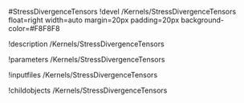 <!-- MOOSE Object Documentation Stub: Remove this when content is added. -->
#StressDivergenceTensors
!devel /Kernels/StressDivergenceTensors float=right width=auto margin=20px padding=20px background-color=#F8F8F8

!description /Kernels/StressDivergenceTensors

!parameters /Kernels/StressDivergenceTensors

!inputfiles /Kernels/StressDivergenceTensors

!childobjects /Kernels/StressDivergenceTensors
